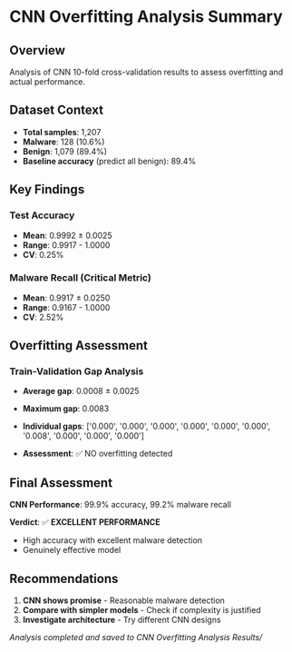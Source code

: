 # CNN Overfitting Analysis Summary

## Overview
Analysis of CNN 10-fold cross-validation results to assess overfitting and actual performance.

## Dataset Context
- **Total samples**: 1,207
- **Malware**: 128 (10.6%)
- **Benign**: 1,079 (89.4%)
- **Baseline accuracy** (predict all benign): 89.4%

## Key Findings

### Test Accuracy
- **Mean**: 0.9992 ± 0.0025
- **Range**: 0.9917 - 1.0000
- **CV**: 0.25%

### Malware Recall (Critical Metric)
- **Mean**: 0.9917 ± 0.0250
- **Range**: 0.9167 - 1.0000
- **CV**: 2.52%

## Overfitting Assessment

### Train-Validation Gap Analysis
- **Average gap**: 0.0008 ± 0.0025
- **Maximum gap**: 0.0083
- **Individual gaps**: ['0.000', '0.000', '0.000', '0.000', '0.000', '0.000', '0.008', '0.000', '0.000', '0.000']

- **Assessment**: ✅ NO overfitting detected

## Final Assessment

**CNN Performance**: 99.9% accuracy, 99.2% malware recall

**Verdict**: ✅ **EXCELLENT PERFORMANCE**
- High accuracy with excellent malware detection
- Genuinely effective model

## Recommendations

1. **CNN shows promise** - Reasonable malware detection
2. **Compare with simpler models** - Check if complexity is justified
3. **Investigate architecture** - Try different CNN designs

*Analysis completed and saved to CNN Overfitting Analysis Results/*
